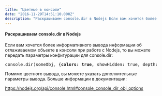 ```yaml
---
title: "Цветные в консоли"
date: "2016-11-29T14:51:10.000Z"
description: "Раскрашиваем console.dir в Nodejs Если вам хочется более информативного вывода информации об отлаживаемом объекте в консоли при "
---
```


<h4>Раскрашиваем console.dir в Nodejs</h4>
<p>Если вам хочется более информативного вывода информации об отлаживаемом объекте в консоли при работе с Nodejs, то вы можете передать параметры конфигурации для console.dir:</p>
<pre>console.dir(someObj, {<strong>colors</strong>: <strong>true</strong>, showHidden: true, depth: 32});</pre>
<p>Помимо цветного вывода, вы можете указать дополнительные параметры вывода. Больше информации в документации:</p>
<p><a href="https://nodejs.org/api/console.html#console_console_dir_obj_options">https://nodejs.org/api/console.html#console_console_dir_obj_options</a></p>


